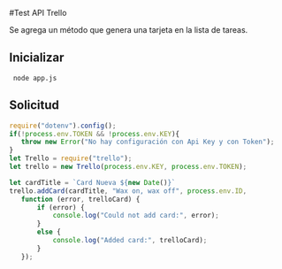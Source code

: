 #Test API Trello

Se agrega un método que genera una tarjeta en la lista de tareas.

## Inicializar
````shell
 node app.js
 ````
 ## Solicitud
 ````javascript
require("dotenv").config();
if(!process.env.TOKEN && !process.env.KEY){
    throw new Error("No hay configuración con Api Key y con Token");
}
let Trello = require("trello");
let trello = new Trello(process.env.KEY, process.env.TOKEN);

let cardTitle = `Card Nueva ${new Date()}`
trello.addCard(cardTitle, "Wax on, wax off", process.env.ID,
    function (error, trelloCard) {
        if (error) {
            console.log("Could not add card:", error);
        }
        else {
            console.log("Added card:", trelloCard);
        }
    });
````
